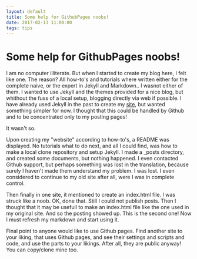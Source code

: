 ```yaml
---
layout: default
title: Some help for GithubPages noobs!
date: 2017-02-13 11:00:00
tags: tips
---
```


# Some help for GithubPages noobs!

I am no computer illiterate. But when I started to create my blog here, I felt like one. The reason? All how-to's and tutorials
where written either for the complete naive, or the expert in Jekyll and Markdown.. I wasnot either of them. I wanted to use
Jekyll and the themes provided for a nice blog, but whithout the fuss of a local setup, blogging directly via web if possible. I have already used Jekyll in the past to create my 
[site](http://www.pavlid.is/myprojects/index.html), but wanted something simpler for now. I thought that this could be handled by Github and to be concentrated only to my posting pages!
<p>
It wasn't so.
<p>
Upon creating my "website" according to how-to's, a README was displayed. No tutorials what to do next, and all I could find, 
was how to make a local clone repository and setup Jekyll. I made a _posts directory, and created some documents, but nothing
happened. I even contacted Github support, but perhaps something was lost in the translation, because surely I haven't made them
understand my problem. I was lost. I even considered to continue to my old site after all, were I was in complete control.
<p>
Then finally in one site, it mentioned to create an index.html file. I was struck like a noob. OK, done that. Still I could not
publish posts. Then I thought that it may be usefull to make an index.html file like the one used in my original site. And so
the posting showed up. This is the second one! Now I must refresh my markdown and start using it.
<p>
Final point to anyone would like to use Github pages. Find another site to your liking, that uses Github pages, and see their
settings and scripts and code, and use the parts to your likings. After all, they are public anyway! You can copy/clone mine too.

